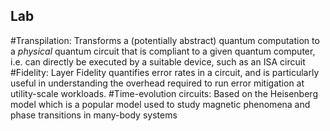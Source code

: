 ## Lab
#Transpilation: Transforms a (potentially abstract) quantum computation to a *physical* quantum circuit that is compliant to a given quantum computer, i.e. can directly be executed by a suitable device, such as an ISA circuit
#Fidelity: Layer Fidelity quantifies error rates in a circuit, and is particularly useful in understanding the overhead required to run error mitigation at utility-scale workloads.
#Time-evolution circuits: Based on the Heisenberg model which is a popular model used to study magnetic phenomena and phase transitions in many-body systems
